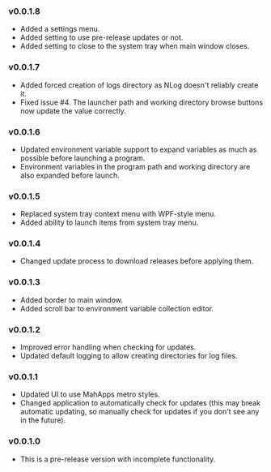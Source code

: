 ### v0.0.1.8

* Added a settings menu.
* Added setting to use pre-release updates or not.
* Added setting to close to the system tray when main window closes.

### v0.0.1.7

* Added forced creation of logs directory as NLog doesn't reliably create it.
* Fixed issue #4. The launcher path and working directory browse buttons now update the value correctly.

### v0.0.1.6

* Updated environment variable support to expand variables as much as possible
  before launching a program.
* Environment variables in the program path and working directory are also
  expanded before launch.

### v0.0.1.5

* Replaced system tray context menu with WPF-style menu.
* Added ability to launch items from system tray menu.

### v0.0.1.4

* Changed update process to download releases before applying them.

### v0.0.1.3

* Added border to main window.
* Added scroll bar to environment variable collection editor.

### v0.0.1.2

* Improved error handling when checking for updates.
* Updated default logging to allow creating directories for log files.

### v0.0.1.1

* Updated UI to use MahApps metro styles.
* Changed application to automatically check for updates (this may break automatic updating, so manually check for updates if you don't see any in the future).

### v0.0.1.0

* This is a pre-release version with incomplete functionality.
